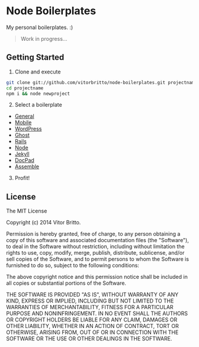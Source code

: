 # Node Boilerplates

My personal boilerplates. :)

> Work in progress...

## Getting Started

1. Clone and execute

```bash
git clone git://github.com/vitorbritto/node-boilerplates.git projectname
cd projectname
npm i && node newproject
```

2. Select a boilerplate

* [General](general/)
* [Mobile](mobile/)
* [WordPress](wordpress/)
* [Ghost](ghost/)
* [Rails](rails/)
* [Node](node/)
* [Jekyll](jekyll/)
* [DocPad](docpad/)
* [Assemble](assemble/)

3. Profit!


## License

The MIT License

Copyright (c) 2014 Vitor Britto.

Permission is hereby granted, free of charge, to any person obtaining a copy
of this software and associated documentation files (the "Software"), to deal
in the Software without restriction, including without limitation the rights
to use, copy, modify, merge, publish, distribute, sublicense, and/or sell
copies of the Software, and to permit persons to whom the Software is
furnished to do so, subject to the following conditions:

The above copyright notice and this permission notice shall be included in
all copies or substantial portions of the Software.

THE SOFTWARE IS PROVIDED "AS IS", WITHOUT WARRANTY OF ANY KIND, EXPRESS OR
IMPLIED, INCLUDING BUT NOT LIMITED TO THE WARRANTIES OF MERCHANTABILITY,
FITNESS FOR A PARTICULAR PURPOSE AND NONINFRINGEMENT. IN NO EVENT SHALL THE
AUTHORS OR COPYRIGHT HOLDERS BE LIABLE FOR ANY CLAIM, DAMAGES OR OTHER
LIABILITY, WHETHER IN AN ACTION OF CONTRACT, TORT OR OTHERWISE, ARISING FROM,
OUT OF OR IN CONNECTION WITH THE SOFTWARE OR THE USE OR OTHER DEALINGS IN
THE SOFTWARE.
